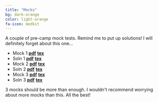 ```yaml
---
title: "Mocks"
bg: dark-orange
color: light-orange
fa-icon: medkit
---
```


A couple of pre-camp mock tests. Remind me to put up solutions! I will definitely forget about this one...

- Mock 1 [**pdf**](pdfs\mocks\mock1.pdf)      [**tex**](pdfs\mocks\mock1.tex)
- Soln 1 [**pdf**](pdfs\mocks\mock1-soln.pdf)      [**tex**](pdfs\mocks\mock1-soln.tex)
- Mock 2 [**pdf**](pdfs\mocks\mock2.pdf)      [**tex**](pdfs\mocks\mock2.tex)
- Soln 2 [**pdf**](pdfs\mocks\mock2-soln.pdf)      [**tex**](pdfs\mocks\mock2-soln.tex)
- Mock 3 [**pdf**](pdfs\mocks\mock3.pdf)      [**tex**](pdfs\mocks\mock3.tex)
- Soln 3 [**pdf**](pdfs\mocks\mock3-soln.pdf)      [**tex**](pdfs\mocks\mock3-soln.tex)

3 mocks should be more than enough. I wouldn't recommend worrying about more mocks than this. All the best!